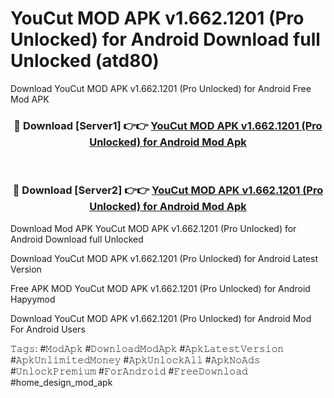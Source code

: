 # YouCut MOD APK v1.662.1201 (Pro Unlocked) for Android Download full Unlocked (atd80)
Download YouCut MOD APK v1.662.1201 (Pro Unlocked) for Android Free Mod APK

<div align="center">
<h3>🔴 Download [Server1] 👉👉 <a href="https://apkcomod.com?title=YouCut_MOD_APK_v1.662.1201_(Pro_Unlocked)_for_Android">YouCut MOD APK v1.662.1201 (Pro Unlocked) for Android Mod Apk</a></h3><br>

<h3>🔴 Download [Server2] 👉👉 <a href="https://apkcomod.com?title=YouCut_MOD_APK_v1.662.1201_(Pro_Unlocked)_for_Android">YouCut MOD APK v1.662.1201 (Pro Unlocked) for Android Mod Apk</a></h3>
</div>


Download Mod APK YouCut MOD APK v1.662.1201 (Pro Unlocked) for Android Download full Unlocked

Download YouCut MOD APK v1.662.1201 (Pro Unlocked) for Android Latest Version

Free APK MOD YouCut MOD APK v1.662.1201 (Pro Unlocked) for Android Hapyymod

Download YouCut MOD APK v1.662.1201 (Pro Unlocked) for Android Mod For Android Users

𝚃𝚊𝚐𝚜: #𝙼𝚘𝚍𝙰𝚙𝚔 #𝙳𝚘𝚠𝚗𝚕𝚘𝚊𝚍𝙼𝚘𝚍𝙰𝚙𝚔 #𝙰𝚙𝚔𝙻𝚊𝚝𝚎𝚜𝚝𝚅𝚎𝚛𝚜𝚒𝚘𝚗 #𝙰𝚙𝚔𝚄𝚗𝚕𝚒𝚖𝚒𝚝𝚎𝚍𝙼𝚘𝚗𝚎𝚢 #𝙰𝚙𝚔𝚄𝚗𝚕𝚘𝚌𝚔𝙰𝚕𝚕 #𝙰𝚙𝚔𝙽𝚘𝙰𝚍𝚜 #𝚄𝚗𝚕𝚘𝚌𝚔𝙿𝚛𝚎𝚖𝚒𝚞𝚖 #𝙵𝚘𝚛𝙰𝚗𝚍𝚛𝚘𝚒𝚍 #𝙵𝚛𝚎𝚎𝙳𝚘𝚠𝚗𝚕𝚘𝚊𝚍 #home_design_mod_apk